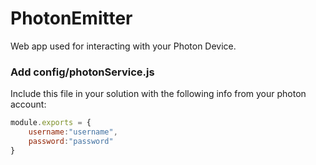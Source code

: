 # PhotonEmitter
Web app used for interacting with your Photon Device.

### Add config/photonService.js

Include this file in your solution with the following info from your photon account:

```javascript
module.exports = {
    username:"username",
    password:"password"
}
```
